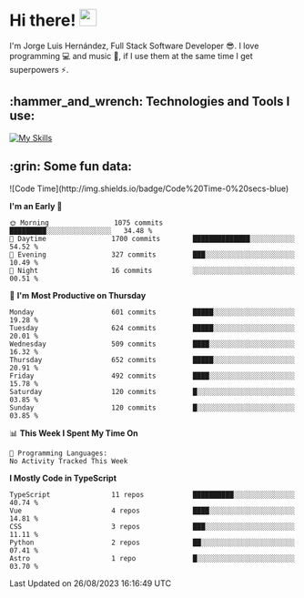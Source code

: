 <h1 align="left">
 <abc>
  <br>Hi there! <img src="https://user-images.githubusercontent.com/42378118/110234147-e3259600-7f4e-11eb-95be-0c4047144dea.gif" width="30"><br>
 </abc>
</h1>

I'm Jorge Luis Hernández, Full Stack Software Developer :sunglasses:. I love programming :computer: and music :musical_score:, if I use them at the same time I get superpowers :zap:. 


<h2 align="left">:hammer_and_wrench: Technologies and Tools I use:</h2>

[![My Skills](https://skillicons.dev/icons?i=js,ts,html,css,py,vue,react,next,nest,postgres,mysql)](https://skillicons.dev)

<h2 align="left">:grin: Some fun data:</h2>
<!--START_SECTION:waka-->
![Code Time](http://img.shields.io/badge/Code%20Time-0%20secs-blue)

**I'm an Early 🐤** 

```text
🌞 Morning                1075 commits        █████████░░░░░░░░░░░░░░░░   34.48 % 
🌆 Daytime                1700 commits        ██████████████░░░░░░░░░░░   54.52 % 
🌃 Evening                327 commits         ███░░░░░░░░░░░░░░░░░░░░░░   10.49 % 
🌙 Night                  16 commits          ░░░░░░░░░░░░░░░░░░░░░░░░░   00.51 % 
```
📅 **I'm Most Productive on Thursday** 

```text
Monday                   601 commits         █████░░░░░░░░░░░░░░░░░░░░   19.28 % 
Tuesday                  624 commits         █████░░░░░░░░░░░░░░░░░░░░   20.01 % 
Wednesday                509 commits         ████░░░░░░░░░░░░░░░░░░░░░   16.32 % 
Thursday                 652 commits         █████░░░░░░░░░░░░░░░░░░░░   20.91 % 
Friday                   492 commits         ████░░░░░░░░░░░░░░░░░░░░░   15.78 % 
Saturday                 120 commits         █░░░░░░░░░░░░░░░░░░░░░░░░   03.85 % 
Sunday                   120 commits         █░░░░░░░░░░░░░░░░░░░░░░░░   03.85 % 
```


📊 **This Week I Spent My Time On** 

```text
💬 Programming Languages: 
No Activity Tracked This Week
```

**I Mostly Code in TypeScript** 

```text
TypeScript               11 repos            ██████████░░░░░░░░░░░░░░░   40.74 % 
Vue                      4 repos             ████░░░░░░░░░░░░░░░░░░░░░   14.81 % 
CSS                      3 repos             ███░░░░░░░░░░░░░░░░░░░░░░   11.11 % 
Python                   2 repos             ██░░░░░░░░░░░░░░░░░░░░░░░   07.41 % 
Astro                    1 repo              █░░░░░░░░░░░░░░░░░░░░░░░░   03.70 % 
```




 Last Updated on 26/08/2023 16:16:49 UTC
<!--END_SECTION:waka-->
